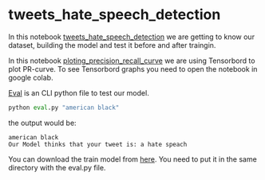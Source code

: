 # tweets_hate_speech_detection

In this notebook [tweets_hate_speech_detection](https://github.com/YamenHabib/tweets_hate_speech_detection/blob/main/nootbooks/tweets_hate_speech_detection.ipynb) we are getting to know our dataset, building the model and test it before and after traingin.

In this notebook [ploting_precision_recall_curve](https://github.com/YamenHabib/tweets_hate_speech_detection/blob/main/nootbooks/ploting_precision_recall_curve.ipynb) we are using Tensorbord to plot PR-curve. To see Tensorbord graphs you need to open the notebook in google colab.

[Eval](https://github.com/YamenHabib/tweets_hate_speech_detection/blob/main/eval.py) is an CLI python file to test our model. 

``` python
python eval.py "american black"
```
the output would be: 
```
american black
Our Model thinks that your tweet is: a hate speach
```

You can download the train model from [here](https://drive.google.com/file/d/1-ObPKmSgN8Pprmz9S02L02pi1qjCgBUE/view?usp=sharing).
You need to put it in the same directory with the eval.py file.


